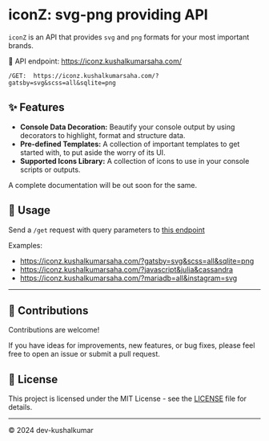 # iconZ: svg-png providing API

`iconZ` is an API that provides `svg` and `png` formats for your most important brands.

🔌 API endpoint: https://iconz.kushalkumarsaha.com/

```
/GET:  https://iconz.kushalkumarsaha.com/?gatsby=svg&scss=all&sqlite=png
```

## :sparkles: Features

- **Console Data Decoration:** Beautify your console output by using decorators to highlight, format and structure data.
- **Pre-defined Templates:** A collection of important templates to get started with, to put aside the worry of its UI.
- **Supported Icons Library:** A collection of icons to use in your console scripts or outputs.

A complete documentation will be out soon for the same.


## :sunflower: Usage

Send a `/get` request with query parameters to <a href='https://iconz.kushalkumarsaha.com/'>this endpoint</a> 

Examples:
- https://iconz.kushalkumarsaha.com/?gatsby=svg&scss=all&sqlite=png
- https://iconz.kushalkumarsaha.com/?javascript&julia&cassandra
- https://iconz.kushalkumarsaha.com/?mariadb=all&instagram=svg


<hr>


## :handshake: Contributions

Contributions are welcome! 

If you have ideas for improvements, new features, or bug fixes, please feel free to open an issue or submit a pull request.



## :book: License

This project is licensed under the MIT License - see the <a href=''>LICENSE</a> file for details.

<hr>

© 2024 dev-kushalkumar
